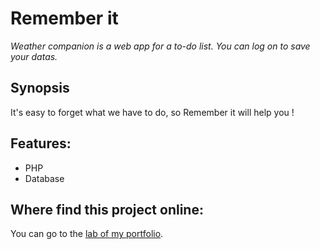 # Remember it

*Weather companion is a web app for a to-do list. You can log on to save your datas.* 

## Synopsis
It's easy to forget what we have to do, so Remember it will help you !

## Features:
- PHP
- Database

## Where find this project online:
You can go to the [lab of my portfolio](http://lab.matthieutoussaint.fr/remember-it/).
